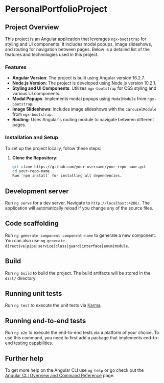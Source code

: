 # PersonalPortfolioProject

## Project Overview

This project is an Angular application that leverages `ngx-bootstrap` for styling and UI components. It includes modal popups, image slideshows, and routing for navigation between pages. Below is a detailed list of the features and technologies used in this project.

### Features

- **Angular Version**: The project is built using Angular version 16.2.7.
- **Node.js Version**: The project is developed using Node.js version 10.2.1.
- **Styling and UI Components**: Utilizes `ngx-bootstrap` for CSS styling and various UI components.
- **Modal Popups**: Implements modal popups using `ModalModule` from `ngx-bootstrap`.
- **Image Slideshows**: Includes image slideshows with the `CarouselModule` from `ngx-bootstrap`.
- **Routing**: Uses Angular's routing module to navigate between different pages.


### Installation and Setup

To set up the project locally, follow these steps:

1. **Clone the Repository**:
   ```bash
   git clone https://github.com/your-username/your-repo-name.git
   cd your-repo-name
   Run `npm install` for installing all dependencies. 


## Development server

Run `ng serve` for a dev server. Navigate to `http://localhost:4200/`. The application will automatically reload if you change any of the source files.

## Code scaffolding

Run `ng generate component component-name` to generate a new component. You can also use `ng generate directive|pipe|service|class|guard|interface|enum|module`.

## Build

Run `ng build` to build the project. The build artifacts will be stored in the `dist/` directory.

## Running unit tests

Run `ng test` to execute the unit tests via [Karma](https://karma-runner.github.io).

## Running end-to-end tests

Run `ng e2e` to execute the end-to-end tests via a platform of your choice. To use this command, you need to first add a package that implements end-to-end testing capabilities.

## Further help

To get more help on the Angular CLI use `ng help` or go check out the [Angular CLI Overview and Command Reference](https://angular.io/cli) page.